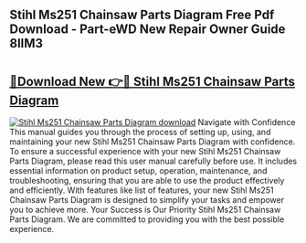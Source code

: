 ## Stihl Ms251 Chainsaw Parts Diagram Free Pdf Download - Part-eWD New Repair Owner Guide 8lIM3

# <h2><a href="http://dfkcdhr.blite.top/?on=Stihl+Ms251+Chainsaw+Parts+Diagram">🔗Download New 👉🔴 Stihl Ms251 Chainsaw Parts Diagram</a></h2>

[![Stihl Ms251 Chainsaw Parts Diagram download](https://i.imgur.com/lujVjoI.png)](http://dfkcdhr.blite.top/?on=Stihl+Ms251+Chainsaw+Parts+Diagram)
Navigate with Confidence This manual guides you through the process of setting up, using, and maintaining your new Stihl Ms251 Chainsaw Parts Diagram with confidence. To ensure a successful experience with your new Stihl Ms251 Chainsaw Parts Diagram, please read this user manual carefully before use. It includes essential information on product setup, operation, maintenance, and troubleshooting, ensuring that you are able to use the product effectively and efficiently. With features like list of features, your new Stihl Ms251 Chainsaw Parts Diagram is designed to simplify your tasks and empower you to achieve more. Your Success is Our Priority Stihl Ms251 Chainsaw Parts Diagram. We are committed to providing you with the best possible experience.

